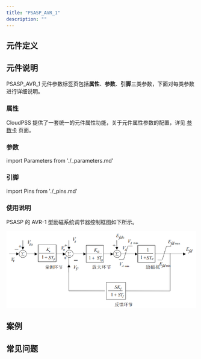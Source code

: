 ```yaml
---
title: "PSASP_AVR_1"
description: ""
---
```


## 元件定义

## 元件说明

PSASP\_AVR\_1 元件参数标签页包括**属性**、**参数**、**引脚**三类参数，下面对每类参数进行详细说明。

### 属性

CloudPSS 提供了一套统一的元件属性功能，关于元件属性参数的配置，详见 [参数卡](docs/documents/software/10-xstudio/20-simstudio/40-workbench/20-function-zone/30-design-tab/30-param-panel/index.md) 页面。

### 参数

import Parameters from './_parameters.md'

<Parameters/>

### 引脚

import Pins from './_pins.md'

<Pins/>

### 使用说明
PSASP 的 AVR-1 型励磁系统调节器控制框图如下所示。

![等效图](./PSASP_AVR_1.png)

## 案例

## 常见问题

